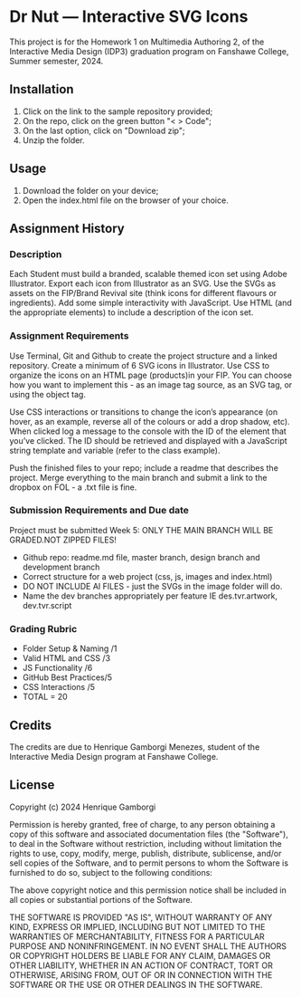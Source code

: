 # Dr Nut — Interactive SVG Icons
This project is for the Homework 1 on Multimedia Authoring 2, of the Interactive Media Design (IDP3) graduation program on Fanshawe College, Summer semester, 2024.

## Installation
1. Click on the link to the sample repository provided;
2. On the repo, click on the green button "< > Code";
3. On the last option, click on "Download zip";
4. Unzip the folder.

## Usage
1. Download the folder on your device;
2. Open the index.html file on the browser of your choice.

## Assignment History

### Description
Each Student must build a branded, scalable themed icon set using Adobe Illustrator. Export each icon from Illustrator as an SVG. Use
the SVGs as assets on the FIP/Brand Revival site (think icons for different flavours or ingredients). Add some simple interactivity with
JavaScript. Use HTML (and the appropriate elements) to include a description of the icon set.

### Assignment Requirements
Use Terminal, Git and Github to create the project structure and a linked repository. Create a minimum of 6 SVG icons in Illustrator. Use
CSS to organize the icons on an HTML page (products)in your FIP. You can choose how you want to implement this - as an image tag
source, as an SVG tag, or using the object tag.

Use CSS interactions or transitions to change the icon’s appearance (on hover, as an example, reverse all of the colours or add a drop
shadow, etc). When clicked log a message to the console with the ID of the element that you’ve clicked. The ID should be retrieved and
displayed with a JavaScript string template and variable (refer to the class example).

Push the finished files to your repo; include a readme that describes the project. Merge everything to the main branch and submit a link to the dropbox on FOL - a .txt file is fine.

### Submission Requirements and Due date
Project must be submitted Week 5: ONLY THE MAIN BRANCH WILL BE GRADED.NOT ZIPPED FILES!
- Github repo: readme.md file, master branch, design branch and development branch
- Correct structure for a web project (css, js, images and index.html)
- DO NOT INCLUDE AI FILES - just the SVGs in the image folder will do.
- Name the dev branches appropriately per feature IE des.tvr.artwork, dev.tvr.script

### Grading Rubric
- Folder Setup & Naming /1
- Valid HTML and CSS /3
- JS Functionality /6
- GitHub Best Practices/5
- CSS Interactions /5
- TOTAL = 20

## Credits
The credits are due to Henrique Gamborgi Menezes, student of the Interactive Media Design program at Fanshawe College.

## License
Copyright (c) 2024 Henrique Gamborgi

Permission is hereby granted, free of charge, to any person obtaining a copy of this software and associated documentation files (the "Software"), to deal in the Software without restriction, including without limitation the rights to use, copy, modify, merge, publish, distribute, sublicense, and/or sell copies of the Software, and to permit persons to whom the Software is furnished to do so, subject to the following conditions:

The above copyright notice and this permission notice shall be included in all copies or substantial portions of the Software.

THE SOFTWARE IS PROVIDED "AS IS", WITHOUT WARRANTY OF ANY KIND, EXPRESS OR IMPLIED, INCLUDING BUT NOT LIMITED TO THE WARRANTIES OF MERCHANTABILITY, FITNESS FOR A PARTICULAR PURPOSE AND NONINFRINGEMENT. IN NO EVENT SHALL THE AUTHORS OR COPYRIGHT HOLDERS BE LIABLE FOR ANY CLAIM, DAMAGES OR OTHER LIABILITY, WHETHER IN AN ACTION OF CONTRACT, TORT OR OTHERWISE, ARISING FROM, OUT OF OR IN CONNECTION WITH THE SOFTWARE OR THE USE OR OTHER DEALINGS IN THE SOFTWARE.